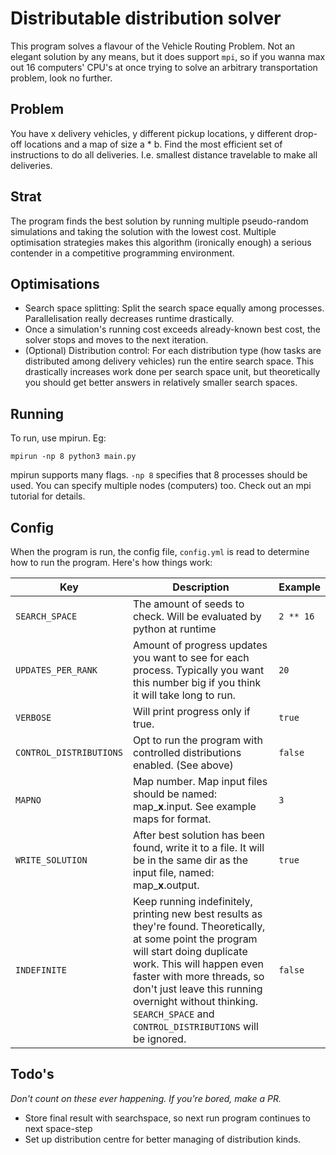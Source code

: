 # Distributable distribution solver

This program solves a flavour of the Vehicle Routing Problem. Not an elegant solution by any means, but it does support `mpi`, so if you wanna max out 16 computers' CPU's at once trying to solve an arbitrary transportation problem, look no further.

## Problem

You have x delivery vehicles, y different pickup locations, y different drop-off locations and a map of size a * b. Find the most efficient set of instructions to do all deliveries. I.e. smallest distance travelable to make all deliveries. 

## Strat

The program finds the best solution by running multiple pseudo-random simulations and taking the solution with the lowest cost. Multiple optimisation strategies makes this algorithm (ironically enough) a serious contender in a competitive programming environment.

## Optimisations

- Search space splitting: Split the search space equally among processes. Parallelisation really decreases runtime drastically. 
- Once a simulation's running cost exceeds already-known best cost, the solver stops and moves to the next iteration.
- (Optional) Distribution control: For each distribution type (how tasks are distributed among delivery vehicles) run the entire search space. This drastically increases work done per search space unit, but theoretically you should get better answers in relatively smaller search spaces. 

## Running

To run, use mpirun. Eg:

    mpirun -np 8 python3 main.py
    
mpirun supports many flags. `-np 8` specifies that 8 processes should be used. You can specify multiple nodes (computers) too. Check out an mpi tutorial for details.

## Config

When the program is run, the config file, `config.yml` is read to determine how to run the program. Here's how things work: 

Key | Description | Example
--- | --- | ---
`SEARCH_SPACE` | The amount of seeds to check. Will be evaluated by python at runtime | `2 ** 16`
`UPDATES_PER_RANK` | Amount of progress updates you want to see for each process. Typically you want this number big if you think it will take long to run.| `20`
`VERBOSE` | Will print progress only if true. | `true`
`CONTROL_DISTRIBUTIONS` | Opt to run the program with controlled distributions enabled. (See above)| `false` 
`MAPNO` | Map number. Map input files should be named: map_**x**.input. See example maps for format. | `3`
`WRITE_SOLUTION` | After best solution has been found, write it to a file. It will be in the same dir as the input file, named: map_**x**.output. | `true`
`INDEFINITE` | Keep running indefinitely, printing new best results as they're found. Theoretically, at some point the program will start doing duplicate work. This will happen even faster with more threads, so don't just leave this running overnight without thinking. `SEARCH_SPACE` and `CONTROL_DISTRIBUTIONS` will be ignored. | `false`

## Todo's

*Don't count on these ever happening. If you're bored, make a PR.*

- Store final result with searchspace, so next run program continues to next space-step
- Set up distribution centre for better managing of distribution kinds.
